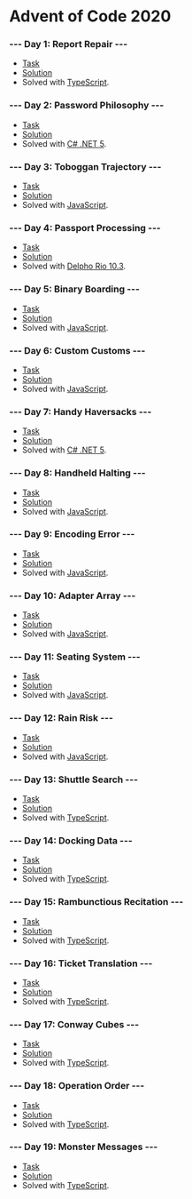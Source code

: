 # Advent of Code 2020

### --- Day 1: Report Repair ---

- [Task](https://adventofcode.com/2020/day/1)
- [Solution](./01/sumto2020.ts)
- Solved with [TypeScript](https://www.typescriptlang.org/).

### --- Day 2: Password Philosophy ---

- [Task](https://adventofcode.com/2020/day/2)
- [Solution](./02/Program.cs)
- Solved with [C# .NET 5](https://dotnet.microsoft.com/).

### --- Day 3: Toboggan Trajectory ---

- [Task](https://adventofcode.com/2020/day/3)
- [Solution](./03/treescounter.js)
- Solved with [JavaScript](https://en.wikipedia.org/wiki/JavaScript).

### --- Day 4: Passport Processing ---

- [Task](https://adventofcode.com/2020/day/4)
- [Solution](./04/PassportCheck.dpr)
- Solved with [Delpho Rio 10.3](https://www.embarcadero.com/).

### --- Day 5: Binary Boarding ---

- [Task](https://adventofcode.com/2020/day/5)
- [Solution](./05/boarding.js)
- Solved with [JavaScript](https://en.wikipedia.org/wiki/JavaScript).

### --- Day 6: Custom Customs ---

- [Task](https://adventofcode.com/2020/day/6)
- [Solution](./06/customs.js)
- Solved with [JavaScript](https://en.wikipedia.org/wiki/JavaScript).

### --- Day 7: Handy Haversacks ---

- [Task](https://adventofcode.com/2020/day/7)
- [Solution](./07/Program.cs)
- Solved with [C# .NET 5](https://dotnet.microsoft.com/).

### --- Day 8: Handheld Halting ---

- [Task](https://adventofcode.com/2020/day/8)
- [Solution](./08/bootloop.js)
- Solved with [JavaScript](https://en.wikipedia.org/wiki/JavaScript).

### --- Day 9: Encoding Error ---

- [Task](https://adventofcode.com/2020/day/9)
- [Solution](./09/xmas.js)
- Solved with [JavaScript](https://en.wikipedia.org/wiki/JavaScript).

### --- Day 10: Adapter Array ---

- [Task](https://adventofcode.com/2020/day/10)
- [Solution](./10/jolt.js)
- Solved with [JavaScript](https://en.wikipedia.org/wiki/JavaScript).

### --- Day 11: Seating System ---

- [Task](https://adventofcode.com/2020/day/11)
- [Solution](./11/seats.js)
- Solved with [JavaScript](https://en.wikipedia.org/wiki/JavaScript).

### --- Day 12: Rain Risk ---

- [Task](https://adventofcode.com/2020/day/12)
- [Solution](./12/route.js)
- Solved with [JavaScript](https://en.wikipedia.org/wiki/JavaScript).

### --- Day 13: Shuttle Search ---

- [Task](https://adventofcode.com/2020/day/13)
- [Solution](./13/shuttle.ts)
- Solved with [TypeScript](https://www.typescriptlang.org/).

### --- Day 14: Docking Data ---

- [Task](https://adventofcode.com/2020/day/14)
- [Solution](./14/docking.ts)
- Solved with [TypeScript](https://www.typescriptlang.org/).

### --- Day 15: Rambunctious Recitation ---

- [Task](https://adventofcode.com/2020/day/15)
- [Solution](./15/game.ts)
- Solved with [TypeScript](https://www.typescriptlang.org/).

### --- Day 16: Ticket Translation ---

- [Task](https://adventofcode.com/2020/day/16)
- [Solution](./16/tickets.ts)
- Solved with [TypeScript](https://www.typescriptlang.org/).

### --- Day 17: Conway Cubes ---

- [Task](https://adventofcode.com/2020/day/17)
- [Solution](./17/cubes.ts)
- Solved with [TypeScript](https://www.typescriptlang.org/).

### --- Day 18: Operation Order ---

- [Task](https://adventofcode.com/2020/day/18)
- [Solution](./18/operations.ts)
- Solved with [TypeScript](https://www.typescriptlang.org/).

### --- Day 19: Monster Messages ---

- [Task](https://adventofcode.com/2020/day/19)
- [Solution](./19/message.ts)
- Solved with [TypeScript](https://www.typescriptlang.org/).
